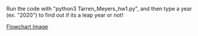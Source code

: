 Run the code with "python3 Tarren_Meyers_hw1.py", and then type a year (ex. "2020")
to find out if its a leap year or not!

[Flowchart Image](https://github.com/thetcmeyers/leapyear/blob/master/flowchart.png)
